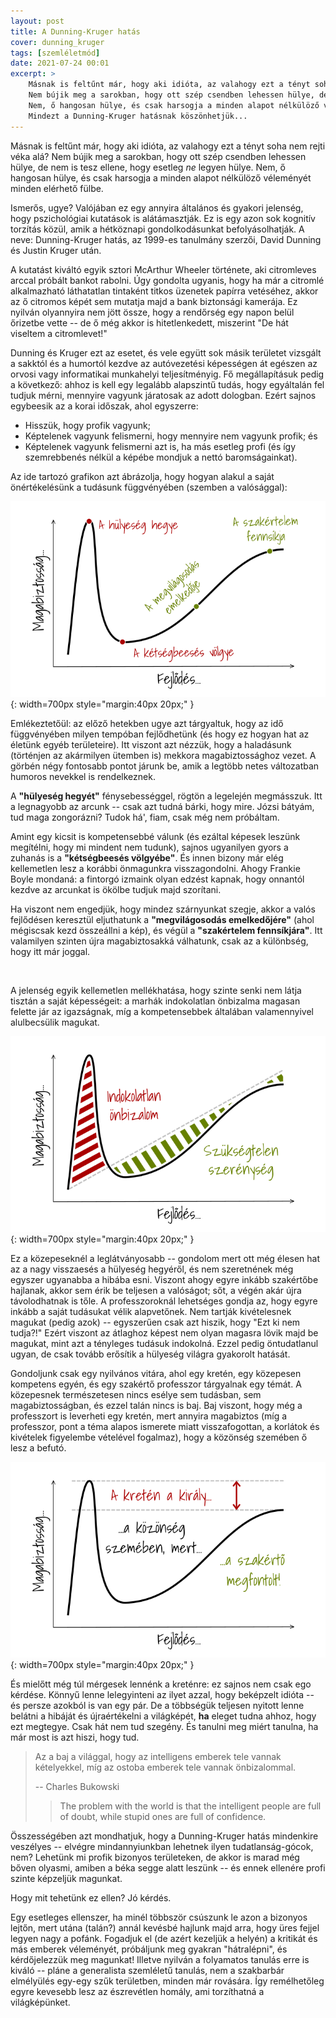 ```yaml
---
layout: post
title: A Dunning-Kruger hatás
cover: dunning_kruger
tags: [szemléletmód]
date: 2021-07-24 00:01
excerpt: >
    Másnak is feltűnt már, hogy aki idióta, az valahogy ezt a tényt soha nem rejti véka alá?
    Nem bújik meg a sarokban, hogy ott szép csendben lehessen hülye, de nem is tesz ellene, hogy esetleg *ne* legyen hülye.
    Nem, ő hangosan hülye, és csak harsogja a minden alapot nélkülöző véleményét minden elérhető fülbe.
    Mindezt a Dunning-Kruger hatásnak köszönhetjük...
---
```


Másnak is feltűnt már, hogy aki idióta, az valahogy ezt a tényt soha nem rejti véka alá?
Nem bújik meg a sarokban, hogy ott szép csendben lehessen hülye, de nem is tesz ellene, hogy esetleg *ne* legyen hülye.
Nem, ő hangosan hülye, és csak harsogja a minden alapot nélkülöző véleményét minden elérhető fülbe.

Ismerős, ugye?
Valójában ez egy annyira általános és gyakori jelenség, hogy pszichológiai kutatások is alátámasztják.
Ez is egy azon sok kognitív torzítás közül, amik a hétköznapi gondolkodásunkat befolyásolhatják.
A neve: Dunning-Kruger hatás, az 1999-es tanulmány szerzői, David Dunning és Justin Kruger után.

A kutatást kiváltó egyik sztori McArthur Wheeler története, aki citromleves arccal próbált bankot rabolni.
Úgy gondolta ugyanis, hogy ha már a citromlé alkalmazható láthatatlan tintaként titkos üzenetek papírra vetéséhez, akkor az ő citromos képét sem mutatja majd a bank biztonsági kamerája.
Ez nyilván olyannyira nem jött össze, hogy a rendőrség egy napon belül őrizetbe vette -- de ő még akkor is hitetlenkedett, miszerint "De hát viseltem a citromlevet!"

Dunning és Kruger ezt az esetet, és vele együtt sok másik területet vizsgált a sakktól és a humortól kezdve az autóvezetési képességen át egészen az orvosi vagy informatikai munkahelyi teljesítményig.
Fő megállapításuk pedig a következő: ahhoz is kell egy legalább alapszintű tudás, hogy egyáltalán fel tudjuk mérni, mennyire vagyunk járatosak az adott dologban.
Ezért sajnos egybeesik az a korai időszak, ahol egyszerre:

- Hisszük, hogy profik vagyunk;
- Képtelenek vagyunk felismerni, hogy mennyire nem vagyunk profik; és
- Képtelenek vagyunk felismerni azt is, ha más esetleg profi (és így szemrebbenés nélkül a képébe mondjuk a nettó baromságainkat).

Az ide tartozó grafikon azt ábrázolja, hogy hogyan alakul a saját önértékelésünk a tudásunk függvényében (szemben a valósággal):

![A Dunning-Kruger hatás](/images/original/dunning_kruger_points.png){: width=700px style="margin:40px 20px;" }

Emlékeztetőül: az előző hetekben ugye azt tárgyaltuk, hogy az idő függvényében milyen tempóban fejlődhetünk (és hogy ez hogyan hat az életünk egyéb területeire).
Itt viszont azt nézzük, hogy a haladásunk (történjen az akármilyen ütemben is) mekkora magabiztossághoz vezet.
A görbén négy fontosabb pontot járunk be, amik a legtöbb netes változatban humoros nevekkel is rendelkeznek.

A **"hülyeség hegyét"** fénysebességgel, rögtön a legelején megmásszuk.
Itt a legnagyobb az arcunk -- csak azt tudná bárki, hogy mire.
Józsi bátyám, tud maga zongorázni?
Tudok há', fiam, csak még nem próbáltam.

Amint egy kicsit is kompetensebbé válunk (és ezáltal képesek leszünk megítélni, hogy mi mindent nem tudunk), sajnos ugyanilyen gyors a zuhanás is a **"kétségbeesés völgyébe"**.
És innen bizony már elég kellemetlen lesz a korábbi önmagunkra visszagondolni.
Ahogy Frankie Boyle mondaná: a fintorgó izmaink olyan edzést kapnak, hogy onnantól kezdve az arcunkat is ökölbe tudjuk majd szorítani.

Ha viszont nem engedjük, hogy mindez szárnyunkat szegje, akkor a valós fejlődésen keresztül eljuthatunk a **"megvilágosodás emelkedőjére"** (ahol mégiscsak kezd összeállni a kép), és végül a **"szakértelem fennsíkjára"**.
Itt valamilyen szinten újra magabiztosakká válhatunk, csak az a különbség, hogy itt már joggal.

<br/>





A jelenség egyik kellemetlen mellékhatása, hogy szinte senki nem látja tisztán a saját képességeit: a marhák indokolatlan önbizalma magasan felette jár az igazságnak, míg a kompetensebbek általában valamennyivel alulbecsülik magukat.

![Dunning-Kruger kontra valóság](/images/original/dunning_kruger_zones.png){: width=700px style="margin:40px 20px;" }

Ez a közepeseknél a leglátványosabb -- gondolom mert ott még élesen hat az a nagy visszaesés a hülyeség hegyéről, és nem szeretnének még egyszer ugyanabba a hibába esni.
Viszont ahogy egyre inkább szakértőbe hajlanak, akkor sem érik be teljesen a valóságot; sőt, a végén akár újra távolodhatnak is tőle.
A professzoroknál lehetséges gondja az, hogy egyre inkább a saját tudásukat vélik alapvetőnek.
Nem tartják kivételesnek magukat (pedig azok) -- egyszerűen csak azt hiszik, hogy "Ezt ki nem tudja?!"
Ezért viszont az átlaghoz képest nem olyan magasra lövik majd be magukat, mint azt a tényleges tudásuk indokolná.
Ezzel pedig öntudatlanul ugyan, de csak tovább erősítik a hülyeség világra gyakorolt hatását.

Gondoljunk csak egy nyilvános vitára, ahol egy kretén, egy közepesen kompetens egyén, és egy szakértő professzor tárgyalnak egy témát.
A közepesnek természetesen nincs esélye sem tudásban, sem magabiztosságban, és ezzel talán nincs is baj.
Baj viszont, hogy még a professzort is leverheti egy kretén, mert annyira magabiztos (míg a professzor, pont a téma alapos ismerete miatt visszafogottan, a korlátok és kivételek figyelembe vételével fogalmaz), hogy a közönség szemében ő lesz a befutó.

![A közönségkedvenc](/images/original/dunning_kruger_diff.png){: width=700px style="margin:40px 20px;" }

És mielőtt még túl mérgesek lennénk a kreténre: ez sajnos nem csak ego kérdése.
Könnyű lenne lelegyinteni az ilyet azzal, hogy beképzelt idióta -- és persze azokból is van egy pár.
De a többségük teljesen nyitott lenne belátni a hibáját és újraértékelni a világképét, **ha** eleget tudna ahhoz, hogy ezt megtegye.
Csak hát nem tud szegény.
És tanulni meg miért tanulna, ha már most is azt hiszi, hogy tud.

> Az a baj a világgal, hogy az intelligens emberek tele vannak kételyekkel, míg az ostoba emberek tele vannak önbizalommal.
>
> -- Charles Bukowski
> > The problem with the world is that the intelligent people are full of doubt, while stupid ones are full of confidence.

Összességében azt mondhatjuk, hogy a Dunning-Kruger hatás mindenkire veszélyes -- elvégre mindannyiunkban lehetnek ilyen tudatlanság-gócok, nem?
Lehetünk mi profik bizonyos területeken, de akkor is marad még bőven olyasmi, amiben a béka segge alatt leszünk -- és ennek ellenére profi szinte képzeljük magunkat.

Hogy mit tehetünk ez ellen?
Jó kérdés.

Egy esetleges ellenszer, ha minél többször csúszunk le azon a bizonyos lejtőn, mert utána (talán?) annál kevésbé hajlunk majd arra, hogy üres fejjel legyen nagy a pofánk.
Fogadjuk el (de azért kezeljük a helyén) a kritikát és más emberek véleményét, próbáljunk meg gyakran "hátralépni", és kérdőjelezzük meg magunkat!
Illetve nyilván a folyamatos tanulás erre is kiváló -- pláne a generalista szemléletű tanulás, nem a szakbarbár elmélyülés egy-egy szűk területben, minden már rovására.
Így remélhetőleg egyre kevesebb lesz az észrevétlen homály, ami torzíthatná a világképünket.